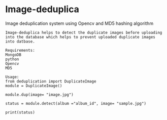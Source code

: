 # Image-deduplica
Image deduplication system using Opencv and MD5 hashing algorithm

```
Image-deduplica helps to detect the duplicate images before uploading into the database which helps to prevent uploaded duplicate images into datbase.
```
```
Requirements:
MongoDB
python
Opencv
MD5
```
```
Usage:
from deduplication import DuplicateImage
module = DuplicateImage()

module.dup(image= "image.jpg")

status = module.detect(album ="album_id", image= "sample.jpg")

print(status)
```
